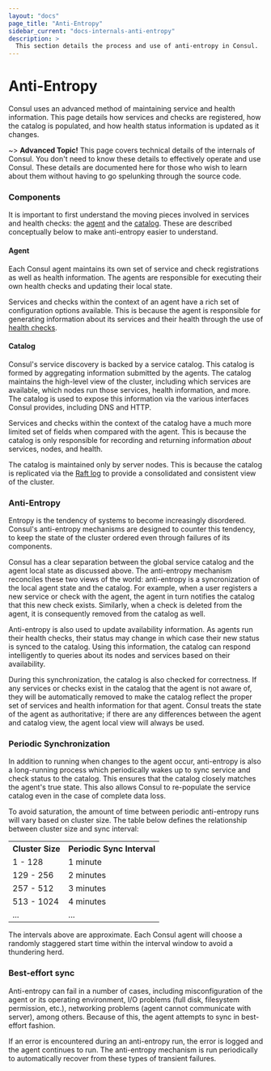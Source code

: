 ```yaml
---
layout: "docs"
page_title: "Anti-Entropy"
sidebar_current: "docs-internals-anti-entropy"
description: >
  This section details the process and use of anti-entropy in Consul.
---
```


# Anti-Entropy

Consul uses an advanced method of maintaining service and health information.
This page details how services and checks are registered, how the catalog is
populated, and how health status information is updated as it changes.

~> **Advanced Topic!** This page covers technical details of
the internals of Consul. You don't need to know these details to effectively
operate and use Consul. These details are documented here for those who wish
to learn about them without having to go spelunking through the source code.

### Components

It is important to first understand the moving pieces involved in services and
health checks: the [agent](#agent) and the [catalog](#catalog). These are
described conceptually below to make anti-entropy easier to understand.

<a name="agent"></a>
#### Agent

Each Consul agent maintains its own set of service and check registrations as
well as health information. The agents are responsible for executing their own
health checks and updating their local state.

Services and checks within the context of an agent have a rich set of
configuration options available. This is because the agent is responsible for
generating information about its services and their health through the use of
[health checks](/docs/agent/checks.html).

<a name="catalog"></a>
#### Catalog

Consul's service discovery is backed by a service catalog. This catalog is
formed by aggregating information submitted by the agents. The catalog maintains
the high-level view of the cluster, including which services are available,
which nodes run those services, health information, and more. The catalog is
used to expose this information via the various interfaces Consul provides,
including DNS and HTTP.

Services and checks within the context of the catalog have a much more limited
set of fields when compared with the agent. This is because the catalog is only
responsible for recording and returning information *about* services, nodes, and
health.

The catalog is maintained only by server nodes. This is because the catalog is
replicated via the [Raft log](/docs/internals/consensus.html) to provide a
consolidated and consistent view of the cluster.

<a name="anti-entropy"></a>
### Anti-Entropy

Entropy is the tendency of systems to become increasingly disordered. Consul's
anti-entropy mechanisms are designed to counter this tendency, to keep the
state of the cluster ordered even through failures of its components.

Consul has a clear separation between the global service catalog and the agent
local state as discussed above. The anti-entropy mechanism reconciles these two
views of the world: anti-entropy is a syncronization of the local agent state and
the catalog. For example, when a user registers a new service or check with the
agent, the agent in turn notifies the catalog that this new check exists.
Similarly, when a check is deleted from the agent, it is consequently removed from
the catalog as well.

Anti-entropy is also used to update availability information. As agents run
their health checks, their status may change in which case their new status
is synced to the catalog. Using this information, the catalog can respond
intelligently to queries about its nodes and services based on their
availability.

During this synchronization, the catalog is also checked for correctness. If
any services or checks exist in the catalog that the agent is not aware of, they
will be automatically removed to make the catalog reflect the proper set of
services and health information for that agent. Consul treats the state of the
agent as authoritative; if there are any differences between the agent
and catalog view, the agent local view will always be used.

### Periodic Synchronization

In addition to running when changes to the agent occur, anti-entropy is also a
long-running process which periodically wakes up to sync service and check
status to the catalog. This ensures that the catalog closely matches the agent's
true state. This also allows Consul to re-populate the service catalog even in
the case of complete data loss.

To avoid saturation, the amount of time between periodic anti-entropy runs will
vary based on cluster size. The table below defines the relationship between
cluster size and sync interval:

<table class="table table-bordered table-striped">
  <tr>
    <th>Cluster Size</th>
    <th>Periodic Sync Interval</th>
  </tr>
  <tr>
    <td>1 - 128</td>
    <td>1 minute</td>
  </tr>
  <tr>
    <td>129 - 256</td>
    <td>2 minutes</td>
  </tr>
  <tr>
    <td>257 - 512</td>
    <td>3 minutes</td>
  </tr>
  <tr>
    <td>513 - 1024</td>
    <td>4 minutes</td>
  </tr>
  <tr>
    <td>...</td>
    <td>...</td>
  </tr>
</table>

The intervals above are approximate. Each Consul agent will choose a randomly
staggered start time within the interval window to avoid a thundering herd.

### Best-effort sync

Anti-entropy can fail in a number of cases, including misconfiguration of the
agent or its operating environment, I/O problems (full disk, filesystem
permission, etc.), networking problems (agent cannot communicate with server),
among others. Because of this, the agent attempts to sync in best-effort
fashion.

If an error is encountered during an anti-entropy run, the error is logged and
the agent continues to run. The anti-entropy mechanism is run periodically to
automatically recover from these types of transient failures.
